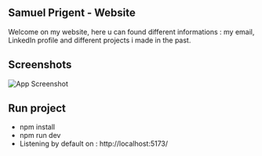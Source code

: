 ## Samuel Prigent - Website

Welcome on my website, here u can found different informations : my email, LinkedIn profile and different projects i made in the past.

## Screenshots

![App Screenshot](https://i.imgur.com/yemcEF2.png)

## Run project

- npm install
- npm run dev
- Listening by default on : http://localhost:5173/
